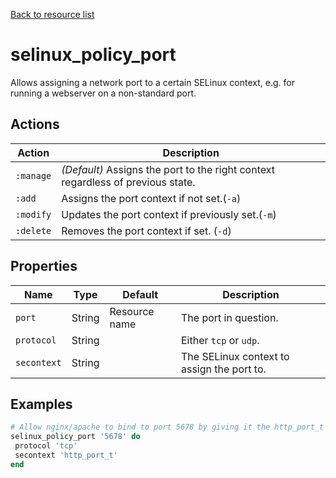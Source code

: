 [Back to resource list](../README.md#resources)

# selinux_policy_port

Allows assigning a network port to a certain SELinux context, e.g. for running a webserver on a non-standard port.

## Actions

| Action    | Description                                                                     |
| --------- | ------------------------------------------------------------------------------- |
| `:manage` | *(Default)* Assigns the port to the right context regardless of previous state. |
| `:add`    | Assigns the port context if not set.(`-a`)                                      |
| `:modify` | Updates the port context if previously set.(`-m`)                               |
| `:delete` | Removes the port context if set. (`-d`)                                         |

## Properties

| Name        | Type   | Default       | Description                                |
| ----------- | ------ | ------------- | ------------------------------------------ |
| `port`      | String | Resource name | The port in question.                      |
| `protocol`  | String |               | Either `tcp` or `udp`.                     |
| `secontext` | String |               | The SELinux context to assign the port to. |

## Examples

```ruby
# Allow nginx/apache to bind to port 5678 by giving it the http_port_t context
selinux_policy_port '5678' do
 protocol 'tcp'
 secontext 'http_port_t'
end
```
